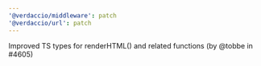 ```yaml
---
'@verdaccio/middleware': patch
'@verdaccio/url': patch
---
```


Improved TS types for renderHTML() and related functions (by @tobbe in #4605)
